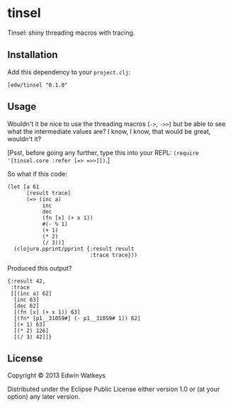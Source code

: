 # tinsel

Tinsel: shiny threading macros with tracing.

## Installation

Add this dependency to your `project.clj`:

```
[edw/tinsel "0.1.0"
```

## Usage

Wouldn't it be nice to use the threading macros (`->`, `->>`) but be
able to see what the intermediate values are? I know, I know, that
would be great, wouldn't it?

[Psst, before going any further, type this into your REPL:
`(require '[tinsel.core :refer [=> =>>]])`.]

So what if this code:

    (let [a 61
          [result trace]
          (=> (inc a)
               inc
               dec
               (fn [x] (+ x 1))
               #(- % 1)
               (+ 1)
               (* 2)
               (/ 3))]
      (clojure.pprint/pprint {:result result
                              :trace trace}))

Produced this output?

    {:result 42,
     :trace
     [[(inc a) 62]
      [inc 63]
      [dec 62]
      [(fn [x] (+ x 1)) 63]
      [(fn* [p1__31059#] (- p1__31059# 1)) 62]
      [(+ 1) 63]
      [(* 2) 126]
      [(/ 3) 42]]}

## License

Copyright © 2013 Edwin Watkeys

Distributed under the Eclipse Public License either version 1.0 or (at
your option) any later version.
